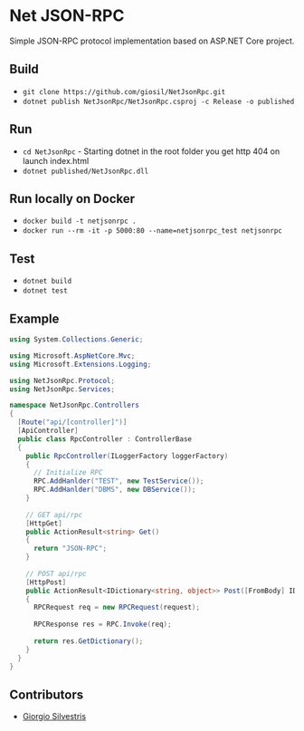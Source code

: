 # Net JSON-RPC

Simple JSON-RPC protocol implementation based on ASP.NET Core project.

## Build

- `git clone https://github.com/giosil/NetJsonRpc.git`
- `dotnet publish NetJsonRpc/NetJsonRpc.csproj -c Release -o published`

## Run

- `cd NetJsonRpc` - Starting dotnet in the root folder you get http 404 on launch index.html
- `dotnet published/NetJsonRpc.dll`

## Run locally on Docker

- `docker build -t netjsonrpc .`
- `docker run --rm -it -p 5000:80 --name=netjsonrpc_test netjsonrpc`

## Test

- `dotnet build` 
- `dotnet test` 

## Example

```csharp
using System.Collections.Generic;

using Microsoft.AspNetCore.Mvc;
using Microsoft.Extensions.Logging;

using NetJsonRpc.Protocol;
using NetJsonRpc.Services;

namespace NetJsonRpc.Controllers
{
  [Route("api/[controller]")]
  [ApiController]
  public class RpcController : ControllerBase
  {
    public RpcController(ILoggerFactory loggerFactory)
    {
      // Initialize RPC
      RPC.AddHanlder("TEST", new TestService());
      RPC.AddHanlder("DBMS", new DBService());
    }
    
    // GET api/rpc
    [HttpGet]
    public ActionResult<string> Get()
    {
      return "JSON-RPC";
    }
    
    // POST api/rpc
    [HttpPost]
    public ActionResult<IDictionary<string, object>> Post([FromBody] IDictionary<string, object> request)
    {
      RPCRequest req = new RPCRequest(request);
      
      RPCResponse res = RPC.Invoke(req);
      
      return res.GetDictionary();
    }
  }
}
```

## Contributors

* [Giorgio Silvestris](https://github.com/giosil)
